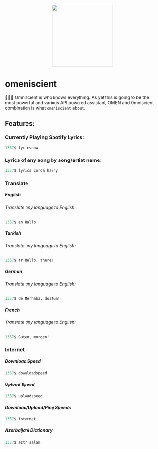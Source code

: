 <div align="center">
  <img src="https://woosal.com/1337/omeniscient1337.png" width=200px />
</div>

# omeniscient
🕵🏼‍♂️ Omniscient is who knows everything. As yet this is going to be the most powerful and various API powered assistant, OMEN and Omniscient combination is what `omeniscient` about.

## Features:

### Currently Playing Spotify Lyrics:
```python
1337$ lyricsnow
```

### Lyrics of any song by song/artist name:
```python
1337$ lyrics corda harry
```

### Translate

##### English
###### Translate any language to English:
```python
1337$ en Hallo
```

##### Turkish
###### Translate any language to English:
```python
1337$ tr Hello, there!
```

##### German
###### Translate any language to English:
```python
1337$ de Merhaba, dostum!
```

##### French
###### Translate any language to English:
```python
1337$ Guten, morgen!
```

### Internet
##### Download Speed
```python
1337$ downloadspeed
```
##### Upload Speed
```python
1337$ uploadspeed
```
##### Download/Upload/Ping Speeds
```python
1337$ internet
```
##### Azerbaijani Dictionary
```python
1337$ aztr salam
```
